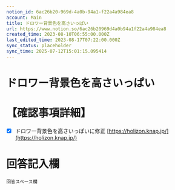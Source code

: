 ```yaml
---
notion_id: 6ac26b20-969d-4a0b-94a1-f22a4a984ea8
account: Main
title: ドロワー背景色を高さいっぱい
url: https://www.notion.so/6ac26b20969d4a0b94a1f22a4a984ea8
created_time: 2023-08-10T06:55:00.000Z
last_edited_time: 2023-08-17T07:22:00.000Z
sync_status: placeholder
sync_time: 2025-07-12T15:01:15.095414
---
```

# ドロワー背景色を高さいっぱい

# 【確認事項詳細】
- [x] ドロワー背景色を高さいっぱいに修正
[https://holizon.knap.jp/](https://holizon.knap.jp/)
# 回答記入欄
```plain text
回答スペース欄
```